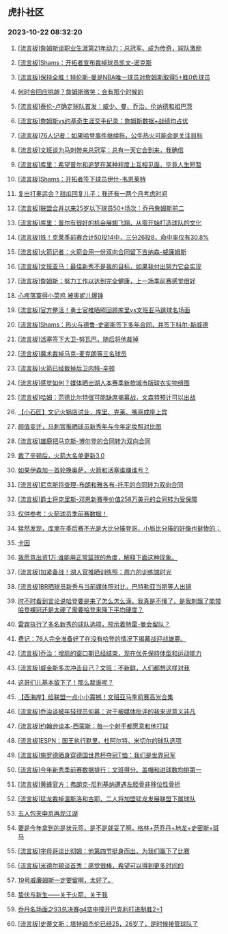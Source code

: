 ## 虎扑社区 
### 2023-10-22 08:32:20

1. [[流言板]詹姆斯谈职业生涯第21年动力：总冠军、成为传奇，球队激励](https://bbs.hupu.com/622573930.html)

2. [[流言板]Shams：开拓者宣布裁掉球员凯文-诺克斯](https://bbs.hupu.com/622573871.html)

3. [[流言板]保持全胜！特伦斯-曼是NBA唯一球员对詹姆斯取得5+胜0负球员](https://bbs.hupu.com/622574096.html)

4. [何时会回应挑衅？詹姆斯微笑：会有那个时候的](https://bbs.hupu.com/622573886.html)

5. [[流言板]泰伦-卢确定球队首发：威少、曼、乔治、伦纳德和祖巴茨](https://bbs.hupu.com/622571495.html)

6. [[流言板]詹姆斯vs约基奇生涯交手纪录：詹姆斯数据+战绩均占优](https://bbs.hupu.com/622573941.html)

7. [[流言板]76人记者：如果哈登事件继续拖，公牛热火可能会是关注目标](https://bbs.hupu.com/622572515.html)

8. [[流言板]文班谈为马刺带来总冠军：总有一天它会到来，我确信](https://bbs.hupu.com/622571563.html)

9. [[流言板]库里：希望普尔和追梦在某种程度上互相见面，毕竟人生短暂](https://bbs.hupu.com/622574290.html)

10. [[流言板]Shams：开拓者签下球员伊什-韦恩莱特](https://bbs.hupu.com/622573877.html)

11. [复出打奥运会？甜瓜回复儿子：我还有一两个月考虑时间](https://bbs.hupu.com/622573912.html)

12. [[流言板]联盟合并以来25岁以下球员50+场次：乔丹詹姆斯前二](https://bbs.hupu.com/622568711.html)

13. [[流言板]库里：普尔有很好的机会展翅飞翔，从零开始打造球队的文化](https://bbs.hupu.com/622574226.html)

14. [[流言板]铁！克莱季前赛合计50投14中，三分26投8，命中率仅有30.8%](https://bbs.hupu.com/622568302.html)

15. [[流言板]火箭记者：火箭会用一份双向合同留下吉纳森-威廉姆斯](https://bbs.hupu.com/622574205.html)

16. [[流言板]文班亚马：最佳新秀不是我的目标，如果我付出努力它会实现](https://bbs.hupu.com/622574246.html)

17. [[流言板]詹姆斯：努力工作以达到完全健康，上一场季前赛感觉很好](https://bbs.hupu.com/622573850.html)

18. [心疼落寞得小菜鸡 被奥妮儿爆锤](https://bbs.hupu.com/622567353.html)

19. [[流言板]官方整活！勇士官推晒照回顾库里vs文班亚马跳球名场面](https://bbs.hupu.com/622573814.html)

20. [[流言板]Shams：热火与德鲁-史密斯签下多年合同，并签下科尔-斯威德](https://bbs.hupu.com/622571660.html)

21. [[流言板]活塞签下大卫-努瓦巴，随后将他裁掉](https://bbs.hupu.com/622574258.html)

22. [[流言板]魔术裁掉马克-麦克朗等三名球员](https://bbs.hupu.com/622574280.html)

23. [[流言板]火箭已经裁掉后卫内特-辛顿](https://bbs.hupu.com/622574184.html)

24. [[流言板]感觉如何？媒体晒出湖人本赛季新款城市版球衣实物组图](https://bbs.hupu.com/622573803.html)

25. [[流言板]哈姆：范德比尔特很可能缺席揭幕战，文森特预计可以出战](https://bbs.hupu.com/622573766.html)

26. [【小石匠】文记火锅店试业，库里、克莱、嘴哥成座上宾](https://bbs.hupu.com/622566237.html)

27. [颜值变迁，马刺官推晒球员新秀年与今年定妆照对比图](https://bbs.hupu.com/622574122.html)

28. [[流言板]雄鹿把马克斯-博尔登的合同转为双向合同](https://bbs.hupu.com/622574338.html)

29. [裁了辛顿后，火箭大名单更新3.0](https://bbs.hupu.com/622573974.html)

30. [如果伊森加一首轮换奥萨，火箭和活塞谁赚谁亏？](https://bbs.hupu.com/622574007.html)

31. [[流言板]尼克斯将查理-布朗和雅各布-托平的合同转为双向合同](https://bbs.hupu.com/622574311.html)

32. [[流言板]爵士将克里斯-邓恩新赛季价值258万美元的合同转为受保障](https://bbs.hupu.com/622574346.html)

33. [仅供参考：火箭球员季前赛数据！](https://bbs.hupu.com/622573942.html)

34. [猛然发现，库里在季后赛不光是大比分揍登哥，小局比分揍的好像也挺惨的；](https://bbs.hupu.com/622573901.html)

35. [卡因](https://bbs.hupu.com/622573982.html)

36. [我愿意出资1万:谁能用正常篮球的角度，解释下面这种现象。](https://bbs.hupu.com/622573928.html)

37. [[流言板]加紧备战！湖人官推晒训练照：周六的训练馆时光](https://bbs.hupu.com/622573776.html)

38. [[流言板]BR晒球员新秀与当前媒体照对比，巴特勒亚当斯等人出镜](https://bbs.hupu.com/622572674.html)

39. [时不时看到言论说哈登要是来了怎么怎么滴，我真是不懂了，是我刺飘了能带哈登裸冠还是太硬了需要哈登来降下平均硬度？](https://bbs.hupu.com/622574035.html)

40. [雷霆执行了多名新秀的球队选项，预示着特雷-曼会留队？](https://bbs.hupu.com/622574077.html)

41. [费记：76人完全准备好了在没有哈登的情况下揭幕战迎战雄鹿。](https://bbs.hupu.com/622573935.html)

42. [[流言板]乔治：增肌的窗口期已经结束，现在优先保持体型和运动能力](https://bbs.hupu.com/622572717.html)

43. [[流言板]威金斯多次冲击自己？文班：不新鲜，人们都想这样对我](https://bbs.hupu.com/622564833.html)

44. [这哥们儿基本留下了！那么裁谁呢？](https://bbs.hupu.com/622568029.html)

45. [【西海岸】给联盟一点小小震撼！文班亚马季前赛高光合集](https://bbs.hupu.com/622564684.html)

46. [[流言板]乔治谈被年轻球员仰慕：对于被媒体批评的我来说意义非凡](https://bbs.hupu.com/622572520.html)

47. [[流言板]约翰逊谈本-西蒙斯：每一个射手都愿意和他打球](https://bbs.hupu.com/622573738.html)

48. [[流言板]ESPN：国王执行默里、杜阿尔特、米切尔的球队选项](https://bbs.hupu.com/622573761.html)

49. [[流言板]施罗德晒身穿德国世界杯夺冠T恤：我们是世界冠军](https://bbs.hupu.com/622572627.html)

50. [[流言板]今年新秀季前赛数据排行：文班得分、盖帽和进球数均排第一](https://bbs.hupu.com/622571657.html)

51. [[流言板]黄蜂官方：弗朗克-尼利基纳遭遇左胫骨非移位性骨折](https://bbs.hupu.com/622572405.html)

52. [[流言板]猛龙裁掉温斯洛和古耶，二人将加盟猛龙发展联盟下属球队](https://bbs.hupu.com/622568638.html)

53. [五人包夹申京再现江湖](https://bbs.hupu.com/622568868.html)

54. [要是今年拿到的是状元签，是不是就妥了啊，格林+范乔丹+地龙+史密斯+斑马](https://bbs.hupu.com/622571644.html)

55. [[流言板]字母哥谈比彻姆：他第四节挺身而出，为我们赢下了比赛](https://bbs.hupu.com/622571354.html)

56. [[流言板]米德尔顿谈首秀：感觉很棒，希望可以得到更多时间的](https://bbs.hupu.com/622571306.html)

57. [19号威廉姆斯一定要留啊，太好了。](https://bbs.hupu.com/622569064.html)

58. [蛰伏与新生——关于火箭，关于我](https://bbs.hupu.com/622568164.html)

59. [乔丹名场面之93总决赛g4空中撞开巴克利打进制胜2+1](https://bbs.hupu.com/622573810.html)

60. [[流言板]史蒂文斯：塔特姆杰伦已经25，26岁了，是时候接管球队了](https://bbs.hupu.com/622565477.html)

